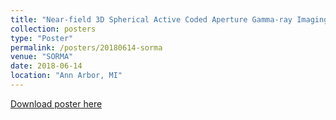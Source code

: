 ```yaml
---
title: "Near-field 3D Spherical Active Coded Aperture Gamma-ray Imaging"
collection: posters
type: "Poster"
permalink: /posters/20180614-sorma
venue: "SORMA"
date: 2018-06-14
location: "Ann Arbor, MI"
---
```


<!-- This paper is about ... -->

[Download poster here](http://dhellfeld.github.io/files/posters/20180614-sorma.pdf)
